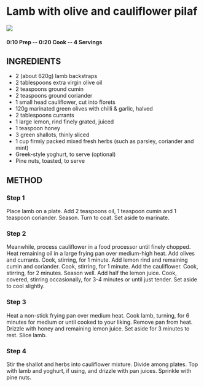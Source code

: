 # Lamb with olive and cauliflower pilaf
![](http://img.taste.com.au/AfqnokSu/w720-h480-cfill-q80/taste/2016/11/lamb-with-olive-and-cauliflower-pilaf-109547-1.jpeg)
#### 0:10 Prep -- 0:20 Cook -- 4 Servings
## INGREDIENTS
* 2 (about 620g) lamb backstraps
* 2 tablespoons extra virgin olive oil
* 2 teaspoons ground cumin
* 2 teaspoons ground coriander
* 1 small head cauliflower, cut into florets
* 120g marinated green olives with chilli & garlic, halved
* 2 tablespoons currants
* 1 large lemon, rind finely grated, juiced
* 1 teaspoon honey
* 3 green shallots, thinly sliced
* 1 cup firmly packed mixed fresh herbs (such as parsley, coriander and mint)
* Greek-style yoghurt, to serve (optional)
* Pine nuts, toasted, to serve
## METHOD
### Step 1
Place lamb on a plate. Add 2 teaspoons oil, 1 teaspoon cumin and 1 teaspoon coriander. Season. Turn to coat. Set aside to marinate.
### Step 2
Meanwhile, process cauliflower in a food processor until finely chopped. Heat remaining oil in a large frying pan over medium-high heat. Add olives and currants. Cook, stirring, for 1 minute. Add lemon rind and remaining cumin and coriander. Cook, stirring, for 1 minute. Add the cauliflower. Cook, stirring, for 2 minutes. Season well. Add half the lemon juice. Cook, covered, stirring occasionally, for 3-4 minutes or until just tender. Set aside to cool slightly.
### Step 3
Heat a non-stick frying pan over medium heat. Cook lamb, turning, for 6 minutes for medium or until cooked to your liking. Remove pan from heat. Drizzle with honey and remaining lemon juice. Set aside for 3 minutes to rest. Slice lamb.
### Step 4
Stir the shallot and herbs into cauliflower mixture. Divide among plates. Top with lamb and yoghurt, if using, and drizzle with pan juices. Sprinkle with pine nuts.
